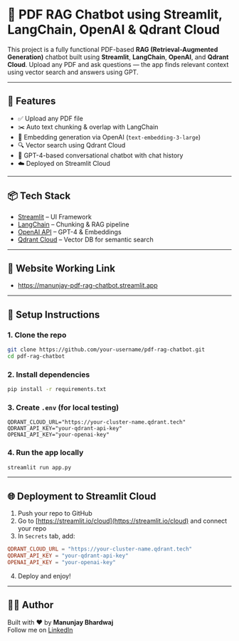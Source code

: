 
# 📘 PDF RAG Chatbot using Streamlit, LangChain, OpenAI & Qdrant Cloud

This project is a fully functional PDF-based **RAG (Retrieval-Augmented Generation)** chatbot built using **Streamlit**, **LangChain**, **OpenAI**, and **Qdrant Cloud**. Upload any PDF and ask questions — the app finds relevant context using vector search and answers using GPT.

---

## 🚀 Features

- ✅ Upload any PDF file
- ✂️ Auto text chunking & overlap with LangChain
- 🧠 Embedding generation via OpenAI (`text-embedding-3-large`)
- 🔍 Vector search using Qdrant Cloud
- 🤖 GPT-4-based conversational chatbot with chat history
- ☁️ Deployed on Streamlit Cloud

---

## 📦 Tech Stack

- [Streamlit](https://streamlit.io/) – UI Framework
- [LangChain](https://www.langchain.com/) – Chunking & RAG pipeline
- [OpenAI API](https://platform.openai.com/) – GPT-4 & Embeddings
- [Qdrant Cloud](https://cloud.qdrant.io) – Vector DB for semantic search

---

## 📁 Website Working Link

- https://manunjay-pdf-rag-chatbot.streamlit.app

---

## 🔑 Setup Instructions

### 1. Clone the repo

```bash
git clone https://github.com/your-username/pdf-rag-chatbot.git
cd pdf-rag-chatbot
```

### 2. Install dependencies

```bash
pip install -r requirements.txt
```

### 3. Create `.env` (for local testing)

```env
QDRANT_CLOUD_URL="https://your-cluster-name.qdrant.tech"
QDRANT_API_KEY="your-qdrant-api-key"
OPENAI_API_KEY="your-openai-key"
```

### 4. Run the app locally

```bash
streamlit run app.py
```

---

## 🌐 Deployment to Streamlit Cloud

1. Push your repo to GitHub
2. Go to [https://streamlit.io/cloud](https://streamlit.io/cloud) and connect your repo
3. In `Secrets` tab, add:

```toml
QDRANT_CLOUD_URL = "https://your-cluster-name.qdrant.tech"
QDRANT_API_KEY = "your-qdrant-api-key"
OPENAI_API_KEY = "your-openai-key"
```

4. Deploy and enjoy!

---

## 👨‍💻 Author

Built with ❤️ by **Manunjay Bhardwaj**  
Follow me on [LinkedIn](https://www.linkedin.com/in/manunjaybhardwaj)
